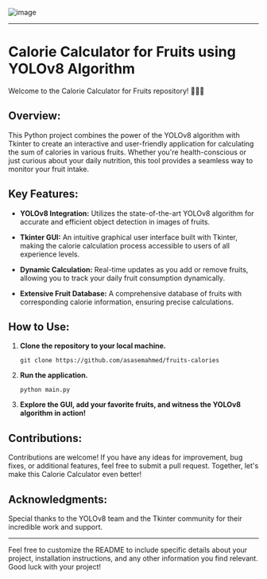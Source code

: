 
![image](https://github.com/asasemahmed/fruits-calories/assets/94972604/6afa83bd-8a30-4c4d-accf-94ea25a3a064)

---

# Calorie Calculator for Fruits using YOLOv8 Algorithm

Welcome to the Calorie Calculator for Fruits repository! 🍏🍌🍓

## Overview:

This Python project combines the power of the YOLOv8 algorithm with Tkinter to create an interactive and user-friendly application for calculating the sum of calories in various fruits. Whether you're health-conscious or just curious about your daily nutrition, this tool provides a seamless way to monitor your fruit intake.

## Key Features:

- **YOLOv8 Integration:** Utilizes the state-of-the-art YOLOv8 algorithm for accurate and efficient object detection in images of fruits.

- **Tkinter GUI:** An intuitive graphical user interface built with Tkinter, making the calorie calculation process accessible to users of all experience levels.

- **Dynamic Calculation:** Real-time updates as you add or remove fruits, allowing you to track your daily fruit consumption dynamically.

- **Extensive Fruit Database:** A comprehensive database of fruits with corresponding calorie information, ensuring precise calculations.

## How to Use:

1. **Clone the repository to your local machine.**
   ```
   git clone https://github.com/asasemahmed/fruits-calories
   ```

2. **Run the application.**
   ```
   python main.py
   ```

4. **Explore the GUI, add your favorite fruits, and witness the YOLOv8 algorithm in action!**

## Contributions:

Contributions are welcome! If you have any ideas for improvement, bug fixes, or additional features, feel free to submit a pull request. Together, let's make this Calorie Calculator even better!

## Acknowledgments:

Special thanks to the YOLOv8 team and the Tkinter community for their incredible work and support.


---

Feel free to customize the README to include specific details about your project, installation instructions, and any other information you find relevant. Good luck with your project!
